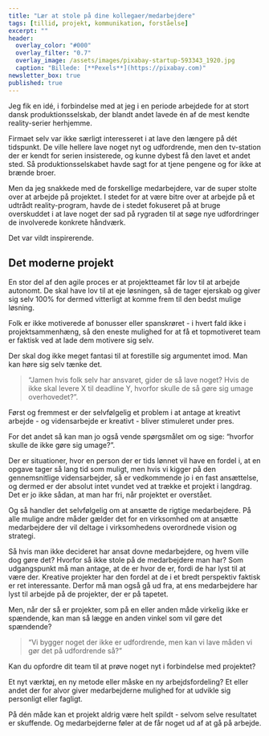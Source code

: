 ```yaml
---
title: "Lær at stole på dine kollegaer/medarbejdere"
tags: [tillid, projekt, kommunikation, forståelse]
excerpt: ""
header:
  overlay_color: "#000"
  overlay_filter: "0.7"
  overlay_image: /assets/images/pixabay-startup-593343_1920.jpg
  caption: "Billede: [**Pexels**](https://pixabay.com)"
newsletter_box: true
published: true
---
```


Jeg fik en idé, i forbindelse med at jeg i en periode arbejdede for at stort dansk produktionsselskab, der blandt andet lavede én af de mest kendte reality-serier herhjemme.

Firmaet selv var ikke særligt interesseret i at lave den længere på dét tidspunkt.
De ville hellere lave noget nyt og udfordrende, men den tv-station der er kendt for serien insisterede, og kunne dybest få den lavet et andet sted.
Så produktionsselskabet havde sagt for at tjene pengene og for ikke at brænde broer.

Men da jeg snakkede med de forskellige medarbejdere, var de super stolte over at arbejde på projektet. I stedet for at være bitre over at arbejde på et udtrådt reality-program, havde de i stedet fokuseret på at bruge overskuddet i at lave noget der sad på rygraden til at søge nye udfordringer de involverede konkrete håndværk.

Det var vildt inspirerende.

## Det moderne projekt

En stor del af den agile proces er at projektteamet får lov til at arbejde autonomt. De skal have lov til at eje løsningen, så de tager ejerskab og giver sig selv 100% for dermed vitterligt at komme frem til den bedst mulige løsning.

Folk er ikke motiverede af bonusser eller spanskrøret - i hvert fald ikke i projektsammenhæng, så den eneste mulighed for at få et topmotiveret team er faktisk ved at lade dem motivere sig selv.

Der skal dog ikke meget fantasi til at forestille sig argumentet imod.
Man kan høre sig selv tænke det.

> “Jamen hvis folk selv har ansvaret, gider de så lave noget?
> Hvis de ikke skal levere X til deadline Y, hvorfor skulle de så gøre sig umage overhovedet?”.

Først og fremmest er der selvfølgelig et problem i at antage at kreativt arbejde - og vidensarbejde er kreativt - bliver stimuleret under pres.

For det andet så kan man jo også vende spørgsmålet om og sige: “hvorfor skulle de ikke gøre sig umage?”.

Der er situationer, hvor en person der er tids lønnet vil have en fordel i, at en opgave tager så lang tid som muligt, men hvis vi kigger på den gennemsnitlige vidensarbejder, så er vedkommende jo i en fast ansættelse, og dermed er der absolut intet vundet ved at trække et projekt i langdrag. Det er jo ikke sådan, at man har fri, når projektet er overstået.

Og så handler det selvfølgelig om at ansætte de rigtige medarbejdere. På alle mulige andre måder gælder det for en virksomhed om at ansætte medarbejdere der vil deltage i virksomhedens overordnede vision og strategi.

Så hvis man ikke decideret har ansat dovne medarbejdere, og hvem ville dog gøre det? Hvorfor så ikke stole på de medarbejdere man har?
Som udgangspunkt må man antage, at de er hvor de er, fordi de har lyst til at være der.
Kreative projekter har den fordel at de i et bredt perspektiv faktisk er ret interessante.
Derfor må man også gå ud fra, at ens medarbejdere har lyst til arbejde på de projekter, der er på tapetet.

Men, når der så er projekter, som på en eller anden måde virkelig ikke er spændende, kan man så lægge en anden vinkel som vil gøre det spændende?

> “Vi bygger noget der ikke er udfordrende, men kan vi lave måden vi gør det på udfordrende så?”

Kan du opfordre dit team til at prøve noget nyt i forbindelse med projektet?

Et nyt værktøj, en ny metode eller måske en ny arbejdsfordeling?
Et eller andet der for alvor giver medarbejderne mulighed for at udvikle sig personligt eller fagligt.

På dén måde kan et projekt aldrig være helt spildt - selvom selve resultatet er skuffende.
Og medarbejderne føler at de får noget ud af at gå på arbejde.
